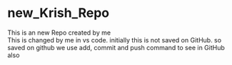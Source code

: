 # new_Krish_Repo
This is an new Repo created by me
<br>
This is changed by me in vs code. initially this is not saved on GitHub. so saved on github we use add, commit and push command to see in GitHub also  

